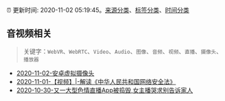 :alarm_clock: 更新时间: 2020-11-02 05:19:45。[来源分类](../README.md)、[标签分类](../TAGS.md)、[时间分类](../TIMELINE.md)

## 音视频相关


> 关键字：`WebVR`、`WebRTC`、`Video`、`Audio`、`图像`、`音频`、`视频`、`直播`、`摄像头`、`播放器`



- [2020-11-02-安卓虚拟摄像头](https://www.v2ex.com/t/720956) 
- [2020-11-01-【视频】|-解读《中华人民共和国网络安全法》](https://sec.thief.one/article_content?a_id=042551ac1a759a89bed2986ee34d57c4) 
- [2020-10-30-又一大型色情直播App被捣毁,女主播哭求别告诉家人](https://sec.thief.one/article_content?a_id=8a06424161dd762c599e4a2025ca3177) 